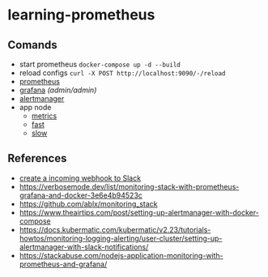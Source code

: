 # learning-prometheus

## Comands
- start prometheus `docker-compose up -d --build` 
- reload configs `curl -X POST http://localhost:9090/-/reload`
- [prometheus](http://localhost:9090/graph?g0.expr=up&g0.tab=1&g0.stacked=0&g0.show_exemplars=0&g0.range_input=1h)
- [grafana](http://localhost:3000) _(admin/admin)_
- [alertmanager](http://localhost:9093)
- app node
  - [metrics](http://localhost:8080/metrics)
  - [fast](http://localhost:8080/fast)
  - [slow](http://localhost:8080/slow)

## References
- [create a incoming webhook to Slack](https://api.slack.com/messaging/webhooks)
- https://verbosemode.dev/list/monitoring-stack-with-prometheus-grafana-and-docker-3e6e4b94523c
- https://github.com/ablx/monitoring_stack
- https://www.theairtips.com/post/setting-up-alertmanager-with-docker-compose
- https://docs.kubermatic.com/kubermatic/v2.23/tutorials-howtos/monitoring-logging-alerting/user-cluster/setting-up-alertmanager-with-slack-notifications/
- https://stackabuse.com/nodejs-application-monitoring-with-prometheus-and-grafana/
